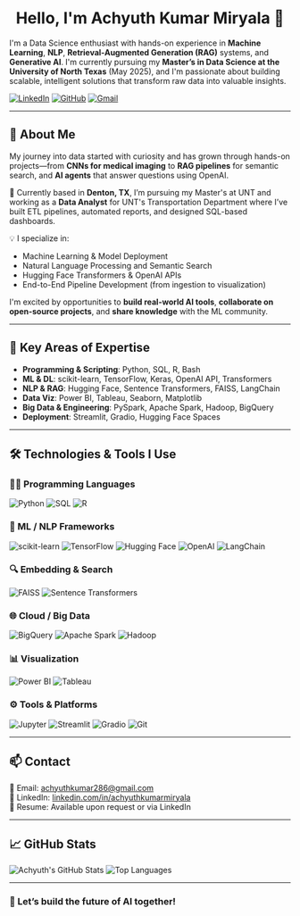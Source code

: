 <h1 align="center">Hello, I'm Achyuth Kumar Miryala 👋</h1>

I'm a Data Science enthusiast with hands-on experience in **Machine Learning**, **NLP**, **Retrieval-Augmented Generation (RAG)** systems, and **Generative AI**. I'm currently pursuing my **Master’s in Data Science at the University of North Texas** (May 2025), and I'm passionate about building scalable, intelligent solutions that transform raw data into valuable insights.

[![LinkedIn](https://img.shields.io/badge/LinkedIn-0077B5?style=flat-square&logo=linkedin&logoColor=white)](https://www.linkedin.com/in/achyuthkumarmiryala/)
[![GitHub](https://img.shields.io/badge/GitHub-000000?style=flat-square&logo=github&logoColor=white)](https://github.com/achyuthkumarmiryala)
[![Gmail](https://img.shields.io/badge/Gmail-D14836?style=flat-square&logo=gmail&logoColor=white)](mailto:achyuthkumar286@gmail.com)

---

## 🧠 About Me

My journey into data started with curiosity and has grown through hands-on projects—from **CNNs for medical imaging** to **RAG pipelines** for semantic search, and **AI agents** that answer questions using OpenAI.

📍 Currently based in **Denton, TX**, I’m pursuing my Master's at UNT and working as a **Data Analyst** for UNT's Transportation Department where I’ve built ETL pipelines, automated reports, and designed SQL-based dashboards.

💡 I specialize in:

- Machine Learning & Model Deployment  
- Natural Language Processing and Semantic Search  
- Hugging Face Transformers & OpenAI APIs  
- End-to-End Pipeline Development (from ingestion to visualization)

I'm excited by opportunities to **build real-world AI tools**, **collaborate on open-source projects**, and **share knowledge** with the ML community.

---

## 💼 Key Areas of Expertise

- **Programming & Scripting**: Python, SQL, R, Bash  
- **ML & DL**: scikit-learn, TensorFlow, Keras, OpenAI API, Transformers  
- **NLP & RAG**: Hugging Face, Sentence Transformers, FAISS, LangChain  
- **Data Viz**: Power BI, Tableau, Seaborn, Matplotlib  
- **Big Data & Engineering**: PySpark, Apache Spark, Hadoop, BigQuery  
- **Deployment**: Streamlit, Gradio, Hugging Face Spaces

---

## 🛠️ Technologies & Tools I Use

### 👨‍💻 Programming Languages
![Python](https://img.shields.io/badge/Python-3670A0?style=for-the-badge&logo=python&logoColor=fff)
![SQL](https://img.shields.io/badge/SQL-003B57?style=for-the-badge&logo=sqlite&logoColor=fff)
![R](https://img.shields.io/badge/R-276DC3?style=for-the-badge&logo=r&logoColor=white)

### 🤖 ML / NLP Frameworks
![scikit-learn](https://img.shields.io/badge/scikit--learn-F7931E?style=for-the-badge&logo=scikit-learn&logoColor=white)
![TensorFlow](https://img.shields.io/badge/TensorFlow-FF6F00?style=for-the-badge&logo=tensorflow&logoColor=white)
![Hugging Face](https://img.shields.io/badge/HuggingFace-FFD21F?style=for-the-badge&logo=huggingface&logoColor=black)
![OpenAI](https://img.shields.io/badge/OpenAI-412991?style=for-the-badge&logo=openai&logoColor=white)
![LangChain](https://img.shields.io/badge/LangChain-00B8A9?style=for-the-badge)

### 🔍 Embedding & Search
![FAISS](https://img.shields.io/badge/FAISS-009688?style=for-the-badge)
![Sentence Transformers](https://img.shields.io/badge/SBERT-4C8CBF?style=for-the-badge)

### 🌐 Cloud / Big Data
![BigQuery](https://img.shields.io/badge/BigQuery-34A853?style=for-the-badge&logo=googlecloud&logoColor=white)
![Apache Spark](https://img.shields.io/badge/Apache%20Spark-E25A1C?style=for-the-badge&logo=apachespark&logoColor=white)
![Hadoop](https://img.shields.io/badge/Hadoop-66CCFF?style=for-the-badge&logo=apachehadoop&logoColor=white)

### 📊 Visualization
![Power BI](https://img.shields.io/badge/Power%20BI-F2C811?style=for-the-badge&logo=powerbi&logoColor=black)
![Tableau](https://img.shields.io/badge/Tableau-E97627?style=for-the-badge&logo=tableau&logoColor=white)

### ⚙️ Tools & Platforms
![Jupyter](https://img.shields.io/badge/Jupyter-F37626?style=for-the-badge&logo=jupyter&logoColor=white)
![Streamlit](https://img.shields.io/badge/Streamlit-FF4B4B?style=for-the-badge&logo=streamlit&logoColor=white)
![Gradio](https://img.shields.io/badge/Gradio-171717?style=for-the-badge&logo=gradio&logoColor=white)
![Git](https://img.shields.io/badge/Git-F05032?style=for-the-badge&logo=git&logoColor=white)

---

## 📫 Contact

📧 Email: [achyuthkumar286@gmail.com](mailto:achyuthkumar286@gmail.com)  
🔗 LinkedIn: [linkedin.com/in/achyuthkumarmiryala](https://www.linkedin.com/in/achyuthkumarmiryala/)  
📂 Resume: Available upon request or via LinkedIn

---

## 📈 GitHub Stats

![Achyuth's GitHub Stats](https://github-readme-stats.vercel.app/api?username=achyuthkumarmiryala&show_icons=true&theme=dark)
![Top Languages](https://github-readme-stats.vercel.app/api/top-langs/?username=achyuthkumarmiryala&layout=compact&theme=dark)

---

### 🚀 Let’s build the future of AI together!
